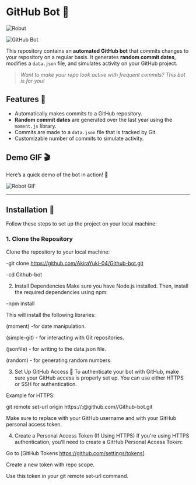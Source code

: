 # GitHub Bot 🤖
![Robut](https://github.com/user-attachments/assets/c6f92c50-9bde-460f-81da-dc550e7540fa)

![GitHub Bot]()  <!-- Replace with your own image URL -->

This repository contains an **automated GitHub bot** that commits changes to your repository on a regular basis. It generates **random commit dates**, modifies a `data.json` file, and simulates activity on your GitHub project.

> _Want to make your repo look active with frequent commits? This bot is for you!_

## Features 🎉

- Automatically makes commits to a GitHub repository.
- **Random commit dates** are generated over the last year using the `moment.js` library.
- Commits are made to a `data.json` file that is tracked by Git.
- Customizable number of commits to simulate activity.

## Demo GIF 🎬

Here’s a quick demo of the bot in action! 🎥

![Robot GIF](https://media.giphy.com/media/Yb568GGmZxoiLntbqm/giphy.gif)  

---

## Installation 🔧

Follow these steps to set up the project on your local machine:

### 1. Clone the Repository

Clone the repository to your local machine:


-git clone <https://github.com/AkiraYuki-04/Github-bot.git>

-cd Github-bot


2. Install Dependencies
Make sure you have Node.js installed. Then, install the required dependencies using npm:


-npm install

This will install the following libraries:

(moment) -for date manipulation.

(simple-git) - for interacting with Git repositories.

(jsonfile) - for writing to the data.json file.

(random)  - for generating random numbers.



3. Set Up GitHub Access 🔐
To authenticate your bot with GitHub, make sure your GitHub access is properly set up. You can use either HTTPS or SSH for authentication.

Example for HTTPS:

git remote set-url origin https://<username>:<token>@github.com/<username>/Github-bot.git

Make sure to replace <username> with your GitHub username and <token> with your GitHub personal access token.


4. Create a Personal Access Token (If Using HTTPS)
If you're using HTTPS authentication, you’ll need to create a GitHub Personal Access Token:

Go to [GitHub  Tokens  <https://github.com/settings/tokens>].

Create a new token with repo scope.

Use this token in your git remote set-url command.
